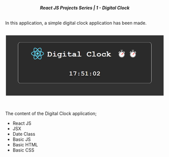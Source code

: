 **_<center>React JS Projects Series | 1 - Digital Clock</center>_**

<br>
In this application, a simple digital clock application has been made.
<br>
<br>
<p align="center">
  <img width="500" src="src\img\App.png">
  <br>
</p>
<br>

The content of the Digital Clock application;

- React JS
- JSX
- Date Class
- Basic JS
- Basic HTML
- Basic CSS
